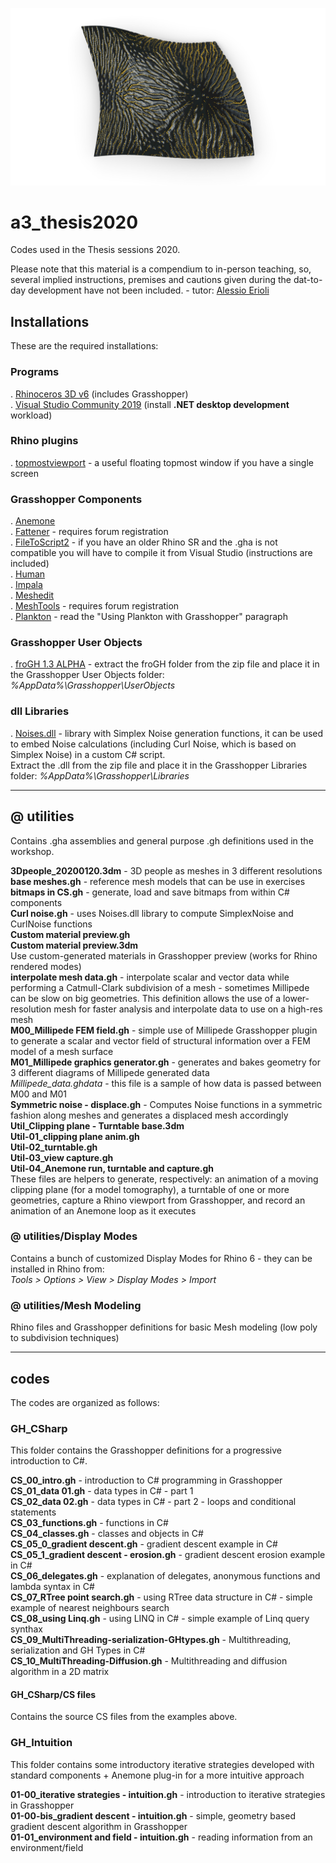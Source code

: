![Erosion on surface](https://raw.githubusercontent.com/a3-Unibo/a3_thesis2020/master/%40%20media/erosion.jpg)

# a3_thesis2020
  
Codes used in the Thesis sessions 2020.  
  
Please note that this material is a compendium to in-person teaching, so, several implied instructions, premises and cautions given during the dat-to-day development have not been included. - tutor: [Alessio Erioli](https://www.unibo.it/sitoweb/alessio.erioli/)  
  
  
## Installations
These are the required installations:

### Programs
. [Rhinoceros 3D v6](https://www.rhino3d.com) (includes Grasshopper)  
. [Visual Studio Community 2019](https://visualstudio.microsoft.com/vs/) (install **.NET desktop development** workload)  

### Rhino plugins
. [topmostviewport](https://www.food4rhino.com/app/topmost-viewport) - a useful floating topmost window if you have a single screen  
  
### Grasshopper Components
. [Anemone](https://www.food4rhino.com/app/anemone)  
. [Fattener](https://discourse.mcneel.com/t/skeleton-fattener-mesh-cage-morph/74766) - requires forum registration  
. [FileToScript2](https://drive.google.com/open?id=1PZIlEkYBvyzUqHkfgsY78s1Z6T_nf6wI) - if you have an older Rhino SR and the .gha is not compatible you will have to compile it from Visual Studio (instructions are included)  
. [Human](https://www.food4rhino.com/app/human)  
. [Impala](https://www.food4rhino.com/app/impala)  
. [Meshedit](https://www.food4rhino.com/app/meshedit)  
. [MeshTools](https://www.grasshopper3d.com/forum/topics/mesh-pipe) - requires forum registration  
. [Plankton](https://github.com/meshmash/Plankton) - read the "Using Plankton with Grasshopper" paragraph  
  
### Grasshopper User Objects
. [froGH 1.3 ALPHA](https://github.com/Co-de-iT/froGH/releases) -
extract the froGH folder from the zip file and place it in the Grasshopper User Objects folder: _%AppData%\Grasshopper\UserObjects_  
  
### dll Libraries
. [Noises.dll](https://drive.google.com/open?id=1UXI6UHtCaZFw4csWIghDHwlBSObBp31G) - library with Simplex Noise generation functions, it can be used to embed Noise calculations (including Curl Noise, which is based on Simplex Noise) in a custom C# script.  
Extract the .dll from the zip file and place it in the Grasshopper Libraries folder: _%AppData%\Grasshopper\Libraries_  

---

## @ utilities

Contains .gha assemblies and general purpose .gh definitions used in the workshop.

**3Dpeople_20200120.3dm** - 3D people as meshes in 3 different resolutions  
**base meshes.gh** - reference mesh models that can be use in exercises  
**bitmaps in CS.gh** - generate, load and save bitmaps from within C# components  
**Curl noise.gh** - uses Noises.dll library to compute SimplexNoise and CurlNoise functions  
**Custom material preview.gh**  
**Custom material preview.3dm**  
Use custom-generated materials in Grasshopper preview (works for Rhino rendered modes)  
**interpolate mesh data.gh** - interpolate scalar and vector data while performing a Catmull-Clark subdivision of a mesh - sometimes Millipede can be slow on big geometries. This definition allows the use of a lower-resolution mesh for faster analysis and interpolate data to use on a high-res mesh  
**M00_Millipede FEM field.gh** - simple use of Millipede Grasshopper plugin to generate a scalar and vector field of structural information over a FEM model of a mesh surface  
**M01_Millipede graphics generator.gh** - generates and bakes geometry for 3 different diagrams of Millipede generated data  
*Millipede_data.ghdata* - this file is a sample of how data is passed between M00 and M01  
**Symmetric noise - displace.gh** - Computes Noise functions in a symmetric fashion along meshes and generates a displaced mesh accordingly  
**Util_Clipping plane - Turntable base.3dm**  
**Util-01_clipping plane anim.gh**  
**Util-02_turntable.gh**  
**Util-03_view capture.gh**  
**Util-04_Anemone run, turntable and capture.gh**  
These files are helpers to generate, respectively: an animation of a moving clipping plane (for a model tomography), a turntable of one or more geometries, capture a Rhino viewport from Grasshopper, and record an animation of an Anemone loop as it executes  
  
### @ utilities/Display Modes
Contains a bunch of customized Display Modes for Rhino 6 - they can be installed in Rhino from:  
_Tools > Options > View > Display Modes > Import_  
  
### @ utilities/Mesh Modeling
Rhino files and Grasshopper definitions for basic Mesh modeling (low poly to subdivision techniques)  
  
---
## codes
  
The codes are organized as follows:  
  
### GH_CSharp
This folder contains the Grasshopper definitions for a progressive introduction to C#.
  
**CS_00_intro.gh** - introduction to C# programming in Grasshopper  
**CS_01_data 01.gh** - data types in C# - part 1  
**CS_02_data 02.gh** - data types in C# - part 2 - loops and conditional statements  
**CS_03_functions.gh** - functions in C#  
**CS_04_classes.gh** - classes and objects in C#  
**CS_05_0_gradient descent.gh** - gradient descent example in C#  
**CS_05_1_gradient descent - erosion.gh** - gradient descent erosion example in C#  
**CS_06_delegates.gh** - explanation of delegates, anonymous functions and lambda syntax in C#  
**CS_07_RTree point search.gh** - using RTree data structure in C# - simple example of nearest neighbours search  
**CS_08_using Linq.gh** - using LINQ in C# - simple example of Linq query synthax  
**CS_09_MultiThreading-serialization-GHtypes.gh** - Multithreading, serialization and GH Types in C#   
**CS_10_MultiThreading-Diffusion.gh** - Multithreading and diffusion algorithm in a 2D matrix    

#### GH_CSharp/CS files
Contains the source CS files from the examples above.  
  
### GH_Intuition
This folder contains some introductory iterative strategies developed with standard components + Anemone plug-in for a more intuitive approach
  
**01-00_iterative strategies - intuition.gh** - introduction to iterative strategies in Grasshopper  
**01-00-bis_gradient descent - intuition.gh** - simple, geometry based gradient descent algorithm in Grasshopper  
**01-01_environment and field - intuition.gh** - reading information from an environment/field  